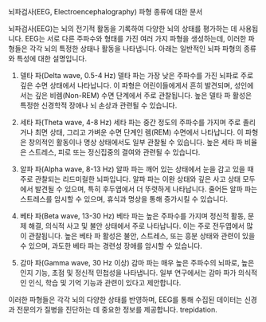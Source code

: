 뇌파검사(EEG, Electroencephalography) 파형 종류에 대한 문서

뇌파검사(EEG)는 뇌의 전기적 활동을 기록하여 다양한 뇌의 상태를 평가하는 데 사용됩니다. EEG는 서로 다른 주파수와 형태를 가진 여러 가지 파형을 생성하는데, 이러한 파형들은 각각 뇌의 특정한 상태나 활동을 나타냅니다. 아래는 일반적인 뇌파 파형의 종류와 특성에 대한 설명입니다.

1. 델타 파(Delta wave, 0.5-4 Hz)
   델타 파는 가장 낮은 주파수를 가진 뇌파로 주로 깊은 수면 상태에서 나타납니다. 이 파형은 어린이들에게서 흔히 발견되며, 성인에서는 깊은 비렘(Non-REM) 수면 단계에서 주로 관찰됩니다. 높은 델타 파 활성은 특정한 신경학적 장애나 뇌 손상과 관련될 수 있습니다.

2. 세타 파(Theta wave, 4-8 Hz)
   세타 파는 중간 정도의 주파수를 가지며 주로 졸리거나 최면 상태, 그리고 가벼운 수면 단계인 렘(REM) 수면에서 나타납니다. 이 파형은 창의적인 활동이나 명상 상태에서도 일부 관찰될 수 있습니다. 높은 세타 파 비율은 스트레스, 피로 또는 정신집중의 결여와 관련될 수 있습니다.

3. 알파 파(Alpha wave, 8-13 Hz)
   알파 파는 깨어 있는 상태에서 눈을 감고 있을 때 주로 관찰되는 리드미컬한 뇌파입니다. 알파 파는 이완 상태와 깊은 사고 상태 모두에서 발견될 수 있으며, 특히 후두엽에서 더 뚜렷하게 나타납니다. 줄어든 알파 파는 스트레스를 암시할 수 있으며, 휴식과 명상을 통해 증가시킬 수 있습니다.

4. 베타 파(Beta wave, 13-30 Hz)
   베타 파는 높은 주파수를 가지며 정신적 활동, 문제 해결, 의식적 사고 및 불안 상태에서 주로 나타납니다. 이는 주로 전두엽에서 많이 관찰됩니다. 높은 베타 파 활성은 불안, 스트레스, 또는 흥분 상태와 관련이 있을 수 있으며, 과도한 베타 파는 경련성 장애를 암시할 수 있습니다.

5. 감마 파(Gamma wave, 30 Hz 이상)
   감마 파는 매우 높은 주파수의 뇌파로, 높은 인지 기능, 초점 및 정신적 민첩성을 나타냅니다. 일부 연구에서는 감마 파가 의식적인 인식, 학습 및 기억 기능과 관련이 있다고 제안합니다.

이러한 파형들은 각각 뇌의 다양한 상태를 반영하며, EEG를 통해 수집된 데이터는 신경과 전문의가 질병을 진단하는 데 중요한 정보를 제공합니다. trepidation.